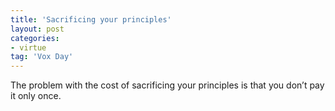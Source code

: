 ```yaml
---
title: 'Sacrificing your principles'
layout: post
categories:
- virtue
tag: 'Vox Day'
---
```


The problem with the cost of sacrificing your principles is that you don’t pay it only once.